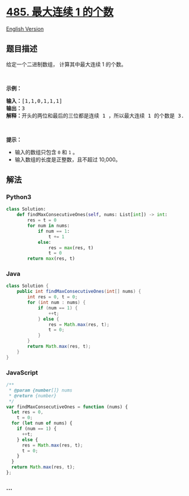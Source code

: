 # [485. 最大连续 1 的个数](https://leetcode-cn.com/problems/max-consecutive-ones)

[English Version](https://github.com/yanglr/leetcode-ac/blob/master/assets/0400-0499/0485.Max%20Consecutive%20Ones/README_EN.md)

## 题目描述

<!-- 这里写题目描述 -->

<p>给定一个二进制数组， 计算其中最大连续 1 的个数。</p>

<p> </p>

<p><strong>示例：</strong></p>

<pre>
<strong>输入：</strong>[1,1,0,1,1,1]
<strong>输出：</strong>3
<strong>解释：</strong>开头的两位和最后的三位都是连续 1 ，所以最大连续 1 的个数是 3.
</pre>

<p> </p>

<p><strong>提示：</strong></p>

<ul>
	<li>输入的数组只包含 <code>0</code> 和 <code>1</code> 。</li>
	<li>输入数组的长度是正整数，且不超过 10,000。</li>
</ul>


## 解法

<!-- 这里可写通用的实现逻辑 -->

<!-- tabs:start -->

### **Python3**

<!-- 这里可写当前语言的特殊实现逻辑 -->

```python
class Solution:
    def findMaxConsecutiveOnes(self, nums: List[int]) -> int:
        res = t = 0
        for num in nums:
            if num == 1:
                t += 1
            else:
                res = max(res, t)
                t = 0
        return max(res, t)
```

### **Java**

<!-- 这里可写当前语言的特殊实现逻辑 -->

```java
class Solution {
    public int findMaxConsecutiveOnes(int[] nums) {
        int res = 0, t = 0;
        for (int num : nums) {
            if (num == 1) {
                ++t;
            } else {
                res = Math.max(res, t);
                t = 0;
            }
        }
        return Math.max(res, t);
    }
}
```

### **JavaScript**

```js
/**
 * @param {number[]} nums
 * @return {number}
 */
var findMaxConsecutiveOnes = function (nums) {
  let res = 0,
    t = 0;
  for (let num of nums) {
    if (num == 1) {
      ++t;
    } else {
      res = Math.max(res, t);
      t = 0;
    }
  }
  return Math.max(res, t);
};
```

### **...**

```

```

<!-- tabs:end -->
